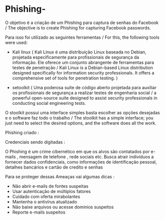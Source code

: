 # Phishing-
O objetivo é a criação de um Phishing para captura de senhas do Facebook / The objective is to create Phishing for capturing Facebook passwords.

Para isso foi utilizado as seguintes ferramentas / For this, the following tools were used: 

- Kali linux ( Kali Linux é uma distribuição Linux baseada no Debian, projetada especificamente para profissionais de segurança da informação. Ele oferece um conjunto abrangente de ferramentas para testes de penetração / Kali Linux is a Debian-based Linux distribution designed specifically for information security professionals. It offers a comprehensive set of tools for penetration testing. )
  
- setoolkit ( Uma poderosa suíte de código aberto projetada para auxiliar os profissionais de segurança a realizar testes de engenharia social / a powerful open-source suite designed to assist security professionals in conducting social engineering tests.

O stoolkit possui uma interface simples basta escolher as opções desejadas e o software faz todo o trabalho / The stoolkit has a simple interface; you just need to select the desired options, and the software does all the work.

Phishing criado :

Credenciais sendo digitadas :







O Phishing é um crime cibernético em que os alvos são contatados por e-mails , mensagem de telefone , rede sociais etc.
Busca atrair indivíduos a fornecer dados confidenciais, como informações de identificação pessoal, detalhes bancários e cartão de credito e senhas

Para se proteger dessas Ameaças vai algumas dicas :

- Não abrir e-mails de fontes suspeitas
- Usar autenticação de múltiplos fatores
- Cuidado com oferta mirabolantes
- Mantenha o antivírus atualizado
- Não baixe arquivos ou acesse domínios suspeitos
- Reporte e-mails suspeitos
